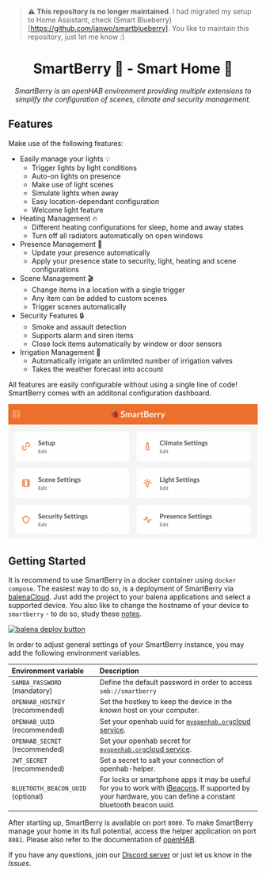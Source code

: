 
> __⚠️ This repository is no longer maintained__. I had migrated my setup to Home Assistant, check (Smart Blueberry)[https://github.com/janwo/smartblueberry]. You like to maintain this repository, just let me know :)


# <center>SmartBerry 🍓 - Smart Home 🏡</center>

_<center>SmartBerry is an openHAB environment providing multiple extensions to simplify the configuration of scenes, climate and security management.</center>_

## Features

Make use of the following features:

- Easily manage your lights 💡
  - Trigger lights by light conditions
  - Auto-on lights on presence
  - Make use of light scenes
  - Simulate lights when away
  - Easy location-dependant configuration
  - Welcome light feature
- Heating Management 🔥
  - Different heating configurations for sleep, home and away states
  - Turn off all radiators automatically on open windows
- Presence Management 👋
  - Update your presence automatically
  - Apply your presence state to security, light, heating and scene configurations
- Scene Management 🎬
  - Change items in a location with a single trigger
  - Any item can be added to custom scenes
  - Trigger scenes automatically
- Security Features 🔒
  - Smoke and assault detection
  - Supports alarm and siren items
  - Close lock items automatically by window or door sensors
- Irrigation Management 🏡
  - Automatically irrigate an unlimited number of irrigation valves
  - Takes the weather forecast into account

All features are easily configurable without using a single line of code! SmartBerry comes with an additonal configuration dashboard.

![Dashboard](.github/assets/dashboard.png)

## Getting Started

It is recommend to use SmartBerry in a docker container using `docker compose`. The easiest way to do so, is a deployment of SmartBerry via [balenaCloud](https://www.balena.io/cloud/). Just add the project to your balena applications and select a supported device. You also like to change the hostname of your device to `smartberry` - to do so, study these [notes](https://www.balena.io/docs/learn/develop/runtime/#change-the-device-hostname).

[![balena deploy button](https://www.balena.io/deploy.svg)](https://dashboard.balena-cloud.com/deploy?repoUrl=https%3A//github.com/janwo/smartberry)

In order to adjust general settings of your SmartBerry instance, you may add the following environment variables.

| Environment variable               | Description                                                                                                                                                                                           |
| :--------------------------------- | :---------------------------------------------------------------------------------------------------------------------------------------------------------------------------------------------------- |
| `SAMBA_PASSWORD` (mandatory)       | Define the default password in order to access `smb://smartberry`                                                                                                                                     |
| `OPENHAB_HOSTKEY` (recommended)    | Set the hostkey to keep the device in the _known_ host on your computer.                                                                                                                              |
| `OPENHAB_UUID` (recommended)       | Set your openhab uuid for [`myopenhab.org`cloud service](https://myopenhab.org/).                                                                                                                     |
| `OPENHAB_SECRET` (recommended)     | Set your openhab secret for [`myopenhab.org`cloud service](https://myopenhab.org/).                                                                                                                   |
| `JWT_SECRET` (recommended)         | Set a secret to salt your connection of openhab-helper.                                                                                                                                               |
| `BLUETOOTH_BEACON_UUID` (optional) | For locks or smartphone apps it may be useful for you to work with [iBeacons](https://de.wikipedia.org/wiki/IBeacon). If supported by your hardware, you can define a constant bluetooth beacon uuid. |

After starting up, SmartBerry is available on port `8080`. To make SmartBerry manage your home in its full potential, access the helper application on port `8081`. Please also refer to the documentation of [openHAB](https://www.openhab.org/docs/).

If you have any questions, join our [Discord server](https://discord.gg/xYypJZYYPY) or just let us know in the _Issues_.
